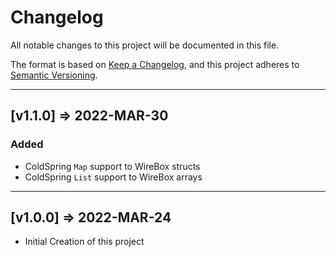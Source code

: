 # Changelog

All notable changes to this project will be documented in this file.

The format is based on [Keep a Changelog](https://keepachangelog.com/en/1.0.0/),
and this project adheres to [Semantic Versioning](https://semver.org/spec/v2.0.0.html).

----

## [v1.1.0] => 2022-MAR-30

### Added

* ColdSpring `Map` support to WireBox structs
* ColdSpring `List` support to WireBox arrays

----

## [v1.0.0] => 2022-MAR-24

* Initial Creation of this project
